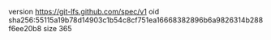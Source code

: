 version https://git-lfs.github.com/spec/v1
oid sha256:55115a19b78d14903c1b54c8cf751ea16668382896b6a9826314b288f6ee20b8
size 365
